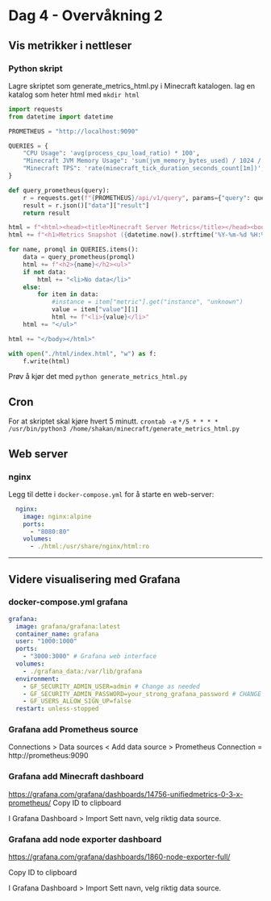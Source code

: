 # Dag 4 - Overvåkning 2

## Vis metrikker i nettleser

### Python skript
Lagre skriptet som generate_metrics_html.py i Minecraft katalogen. lag en katalog som heter html med ```mkdir html```

```python
import requests
from datetime import datetime

PROMETHEUS = "http://localhost:9090"

QUERIES = {
    "CPU Usage": 'avg(process_cpu_load_ratio) * 100',
    "Minecraft JVM Memory Usage": 'sum(jvm_memory_bytes_used) / 1024 / 1024 / 1024',
    "Minecraft TPS": 'rate(minecraft_tick_duration_seconds_count[1m])',
}

def query_prometheus(query):
    r = requests.get(f"{PROMETHEUS}/api/v1/query", params={"query": query})
    result = r.json()["data"]["result"]
    return result

html = f"<html><head><title>Minecraft Server Metrics</title></head><body>"
html += f"<h1>Metrics Snapshot ({datetime.now().strftime('%Y-%m-%d %H:%M:%S')})</h1>"

for name, promql in QUERIES.items():
    data = query_prometheus(promql)
    html += f"<h2>{name}</h2><ul>"
    if not data:
        html += "<li>No data</li>"
    else:
        for item in data:
            #instance = item["metric"].get("instance", "unknown")
            value = item["value"][1]
            html += f"<li>{value}</li>"
    html += "</ul>"

html += "</body></html>"

with open("./html/index.html", "w") as f:
    f.write(html)
```

Prøv å kjør det med ```python generate_metrics_html.py```

## Cron

For at skriptet skal kjøre hvert 5 minutt.
```crontab -e```
```*/5 * * * * /usr/bin/python3 /home/shakan/minecraft/generate_metrics_html.py```

## Web server

### nginx

Legg til dette i ```docker-compose.yml``` for å starte en web-server:

```yaml
  nginx:
    image: nginx:alpine
    ports:
      - "8080:80"
    volumes:
      - ./html:/usr/share/nginx/html:ro
```

---

## Videre visualisering med Grafana

### docker-compose.yml grafana

```yaml
grafana:
  image: grafana/grafana:latest
  container_name: grafana
  user: "1000:1000"
  ports:
    - "3000:3000" # Grafana web interface
  volumes:
    - ./grafana_data:/var/lib/grafana
  environment:
    - GF_SECURITY_ADMIN_USER=admin # Change as needed
    - GF_SECURITY_ADMIN_PASSWORD=your_strong_grafana_password # CHANGE THIS!
    - GF_USERS_ALLOW_SIGN_UP=false
  restart: unless-stopped
  ```

### Grafana add Prometheus source

Connections > Data sources < Add data source > Prometheus
Connection = http://prometheus:9090

### Grafana add Minecraft dashboard

https://grafana.com/grafana/dashboards/14756-unifiedmetrics-0-3-x-prometheus/
Copy ID to clipboard

I Grafana
Dashboard > Import
Sett navn, velg riktig data source.

### Grafana add node exporter dashboard

https://grafana.com/grafana/dashboards/1860-node-exporter-full/

Copy ID to clipboard

I Grafana
Dashboard > Import
Sett navn, velg riktig data source.